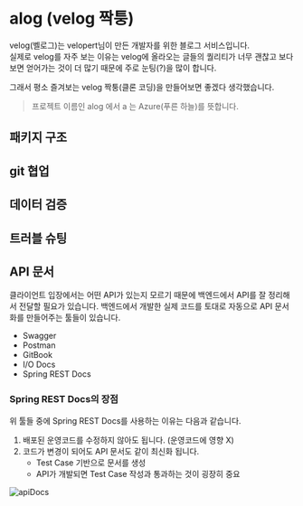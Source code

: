 # alog (velog 짝퉁)

velog(벨로그)는 velopert님이 만든 개발자를 위한 블로그 서비스입니다.  
실제로 velog를 자주 보는 이유는 velog에 올라오는 글들의 퀄리티가 너무 괜찮고 보다보면 얻어가는 것이 더 많기 때문에 주로 눈팅(?)을 많이 합니다.

그래서 평소 즐겨보는 velog 짝퉁(클론 코딩)을 만들어보면 좋겠다 생각했습니다. 

> 프로젝트 이름인 alog 에서 a 는 Azure(푸른 하늘)를 뜻합니다.

## 패키지 구조

## git 협업

## 데이터 검증

## 트러블 슈팅

## API 문서

클라이언트 입장에서는 어떤 API가 있는지 모르기 때문에 백엔드에서 API를 잘 정리해서 전달할 필요가 있습니다. 백엔드에서 개발한 실제 코드를 토대로 자동으로 API 문서화를 만들어주는 툴들이 있습니다.

- Swagger
- Postman
- GitBook
- I/O Docs
- Spring REST Docs

### Spring REST Docs의 장점

위 툴들 중에 Spring REST Docs를 사용하는 이유는 다음과 같습니다.

1. 배포된 운영코드를 수정하지 않아도 됩니다. (운영코드에 영향 X)
2. 코드가 변경이 되어도 API 문서도 같이 최신화 됩니다.
   - Test Case 기반으로 문서를 생성
   - API가 개발되면 Test Case 작성과 통과하는 것이 굉장히 중요

![apiDocs](https://user-images.githubusercontent.com/55525868/194799370-bbbf6b5f-7980-4043-8664-6c6f2fa0a51c.PNG)